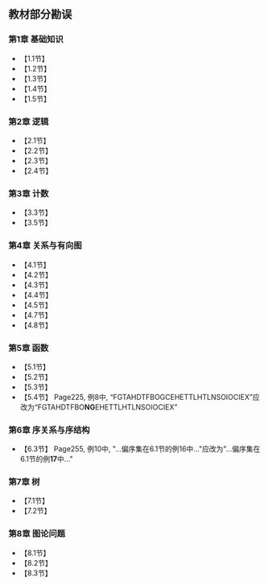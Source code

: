 ## 教材部分勘误
### 第1章 基础知识
* 【1.1节】 
* 【1.2节】 
* 【1.3节】 
* 【1.4节】  
* 【1.5节】 

### 第2章 逻辑
* 【2.1节】 
* 【2.2节】 
* 【2.3节】 
* 【2.4节】 

### 第3章 计数
* 【3.3节】 
* 【3.5节】 

### 第4章 关系与有向图
* 【4.1节】 
* 【4.2节】 
* 【4.3节】 
* 【4.4节】 
* 【4.5节】 
* 【4.7节】 
* 【4.8节】 

### 第5章 函数
* 【5.1节】 
* 【5.2节】 
* 【5.3节】 
* 【5.4节】 Page225, 例8中, “FGTAHDTFBOGCEHETTLHTLNSOIOCIEX”应改为“FGTAHDTFBO**NG**EHETTLHTLNSOIOCIEX”

### 第6章 序关系与序结构
* 【6.3节】 Page255, 例10中, "...偏序集在6.1节的例16中..."应改为"...偏序集在6.1节的例**17**中..."


### 第7章 树
* 【7.1节】 
* 【7.2节】 

### 第8章 图论问题
* 【8.1节】 
* 【8.2节】 
* 【8.3节】 









